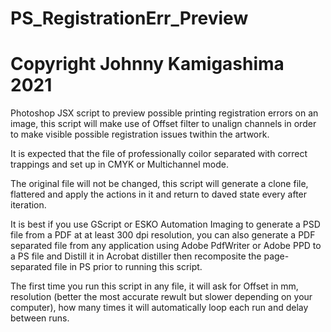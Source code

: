 
# PS_RegistrationErr_Preview
# Copyright Johnny Kamigashima 2021

 Photoshop JSX script to preview possible printing registration errors on an image, this script will make use of Offset filter to unalign channels in order to make visible possible registration issues twithin the artwork.

 It is expected that the file of professionally coilor separated with correct trappings and set up in CMYK or Multichannel mode.

 The original file will not be changed, this script will generate a clone file, flattered and apply the actions in it and return to daved state every after iteration.

It is best if you use GScript or ESKO Automation Imaging to generate a PSD file from a PDF at at least 300 dpi resolution, you can also generate a PDF separated file from any application using Adobe PdfWriter or Adobe PPD to a PS file and Distill it in Acrobat distiller then recomposite the page-separated file in PS prior to running this script.

The first time you run this script in any file, it will ask for Offset in mm, resolution (better the most accurate rewult but slower depending on your computer), how many times it will automatically loop each run and delay between runs.